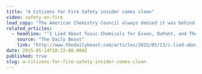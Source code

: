 ```yaml
---
title: "A Citizens for Fire Safety insider comes clean"
video: safety-on-fire
lead_copy: "The American Chemistry Council always denied it was behind efforts to block flame retardant regulations--but an insider has come clean. Here's the backstory."
related_articles:
  - headline: "‘I Lied About Toxic Chemicals for Exxon, DuPont, and Their Lobbyists’"
    source: "The Daily Beast"
    link: "http://www.thedailybeast.com/articles/2015/05/13/i-lied-about-toxic-chemicals-for-exxon-dupont-and-their-lobbyists.html"
date: 2015-05-14T18:22:00.000Z
published: true
slug: a-citizens-for-fire-safety-insider-comes-clean
---
```


